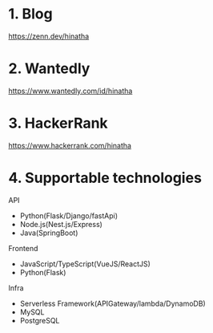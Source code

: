 # 1. Blog
https://zenn.dev/hinatha

# 2. Wantedly
https://www.wantedly.com/id/hinatha

# 3. HackerRank
https://www.hackerrank.com/hinatha

# 4. Supportable technologies
API
- Python(Flask/Django/fastApi)
- Node.js(Nest.js/Express)
- Java(SpringBoot)

Frontend
- JavaScript/TypeScript(VueJS/ReactJS)
- Python(Flask)

Infra
- Serverless Framework(APIGateway/lambda/DynamoDB)
- MySQL
- PostgreSQL
